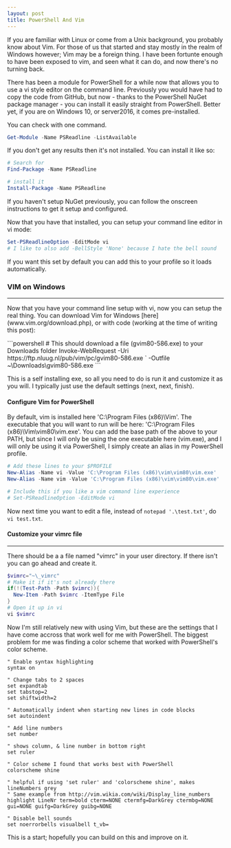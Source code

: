 ```yaml
---
layout: post
title: PowerShell And Vim
---
```

<p>
  If you are familiar with Linux or come from a Unix background,
  you probably know about Vim.
  For those of us that started and stay mostly in the realm of Windows however;
  Vim may be a foreign thing.
  I have been fortunte enough to have been exposed to vim, and seen what it can do,
  and now there's no turning back.
</p> 

<p>
  There has been a module for PowerShell for a while now that allows you to use
  a vi style editor on the command line.  Previously you would have had to
  copy the code from GitHub, but now - thanks to the PowerShell NuGet package manager -
  you can install it easily straight from PowerShell.
  Better yet, if you are on Windows 10, or server2016, it comes pre-installed.
</p>
<p>
  You can check with one command.
</p>

```powershell
Get-Module -Name PSReadline -ListAvailable
```

<p>
  If you don't get any results then it's not installed.
  You can install it like so:
</p>

```powershell
# Search for 
Find-Package -Name PSReadline

# install it
Install-Package -Name PSReadline
```

<p>
  If you haven't setup NuGet previously, you can follow the onscreen instructions
  to get it setup and configured.
</p>
<p>
  Now that you have that installed, you can setup your command line editor in vi mode:
</p>

```powershell
Set-PSReadlineOption -EditMode vi
# I like to also add -BellStyle 'None' because I hate the bell sound
```

<p>
  If you want this set by default you can add this to your profile 
  so it loads automatically.
</p>

### VIM on Windows
----
<p>
  Now that you have your command line setup with vi, now you can setup the real thing.
  You can download Vim for Windows [here](www.vim.org/download.php), or
  with code (working at the time of writing this post):
</p>
```powershell
# This should download a file (gvim80-586.exe) to your Downloads folder
Invoke-WebRequest -Uri https://ftp.nluug.nl/pub/vim/pc/gvim80-586.exe `
  -Outfile ~\Downloads\gvim80-586.exe
```

<p>
  This is a self installing exe, so all you need to do is run it and customize
  it as you will.
  I typically just use the default settings (next, next, finish).
</p>

#### Configure Vim for PowerShell
<p>
  By default, vim is installed here 'C:\Program Files (x86)\Vim'.
  The executable that you will want to run will be here: 
  'C:\Program Files (x86)\Vim\vim80\vim.exe'.
  You can add the base path of the above to your PATH, but since I will only be using 
  the one executable here (vim.exe), and I will only be using it via PowerShell,
  I simply create an alias in my PowerShell profile.
</p>

```powershell
# Add these lines to your $PROFILE
New-Alias -Name vi -Value 'C:\Program Files (x86)\vim\vim80\vim.exe'
New-Alias -Name vim -Value 'C:\Program Files (x86)\vim\vim80\vim.exe'

# Include this if you like a vim command line experience
# Set-PSReadlineOption -EditMode vi
```

Now next time you want to edit a file, instead of `notepad '.\test.txt'`, 
do `vi test.txt`.

#### Customize your vimrc file
-----
<p>
  There should be a a file named "vimrc" in your user directory.  
  If there isn't you can go ahead and create it.
</p>

```powershell
$vimrc="~\_vimrc"
# Make it if it's not already there
if(!(Test-Path -Path $vimrc)){
  New-Item -Path $vimrc -ItemType File
} 
# Open it up in vi
vi $vimrc
```

<p>
  Now I'm still relatively new with using Vim, but these are the settings
  that I have come accross that work well for me with PowerShell.
  The biggest problem for me was finding a color scheme that worked with 
  PowerShell's color scheme.
</p>


```vim
" Enable syntax highlighting
syntax on

" Change tabs to 2 spaces
set expandtab 
set tabstop=2
set shiftwidth=2

" Automatically indent when starting new lines in code blocks
set autoindent

" Add line numbers
set number

" shows column, & line number in bottom right 
set ruler

" Color scheme I found that works best with PowerShell
colorscheme shine

" helpful if using 'set ruler' and 'colorscheme shine', makes lineNumbers grey
" Same example from http://vim.wikia.com/wiki/Display_line_numbers
highlight LineNr term=bold cterm=NONE ctermfg=DarkGrey ctermbg=NONE gui=NONE guifg=DarkGrey guibg=NONE

" Disable bell sounds 
set noerrorbells visualbell t_vb=
```

<p>
  This is a start; hopefully you can build on this and improve on it.
</p>
